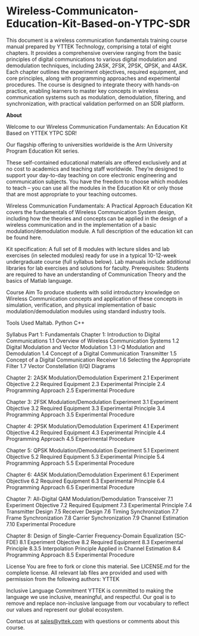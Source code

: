 # Wireless-Communicaton-Education-Kit-Based-on-YTPC-SDR
This document is a wireless communication fundamentals training course manual prepared by YTTEK Technology, comprising a total of eight chapters.
It provides a comprehensive overview ranging from the basic principles of digital communications to various digital modulation and demodulation techniques, including 2ASK, 2FSK, 2PSK, QPSK, and 4ASK.
Each chapter outlines the experiment objectives, required equipment, and core principles, along with programming approaches and experimental procedures.
The course is designed to integrate theory with hands-on practice, enabling learners to master key concepts in wireless communication systems such as modulation, demodulation, filtering, and synchronization, with practical validation performed on an SDR platform.

**About**

Welcome to our Wireless Communication Fundamentals: An Education Kit Based on YTTEK YTPC SDR!

Our flagship offering to universities worldwide is the Arm University Program Education Kit series.

These self-contained educational materials are offered exclusively and at no cost to academics and teaching staff worldwide. They’re designed to support your day-to-day teaching on core electronic engineering and communication subjects. You have the freedom to choose which modules to teach – you can use all the modules in the Education Kit or only those that are most appropriate to your teaching outcomes.

Wireless Communication Fundamentals: A Practical Approach Education Kit covers the fundamentals of Wireless Communication System design, including how the theories and concepts can be applied in the design of a wireless communication and in the implementation of a basic modulation/demodulation module. A full description of the education kit can be found here.

Kit specification:
A full set of 8 modules with lecture slides and lab exercises (in selected modules) ready for use in a typical 10-12-week undergraduate course (full syllabus below).
Lab manuals include additional libraries for lab exercises and solutions for faculty.
Prerequisites: Students are required to have an understanding of Communication Theory and the basics of Matlab language.

Course Aim
To produce students with solid introductory knowledge on Wireless Communication concepts and application of these concepts in simulation, verification, and physical implementation of basic modulation/demodulation modules using standard industry tools.

Tools Used
Maltab.
Python
C++

Syllabus
Part 1: Fundamentals
Chapter 1: Introduction to Digital Communications
1.1 Overview of Wireless Communication Systems
1.2 Digital Modulation and Vector Modulation
1.3 I-Q Modulation and Demodulation
1.4 Concept of a Digital Communication Transmitter
1.5 Concept of a Digital Communication Receiver
1.6 Selecting the Appropriate Filter
1.7 Vector Constellation (I/Q) Diagrams

Chapter 2: 2ASK Modulation/Demodulation Experiment
2.1 Experiment Objective
2.2 Required Equipment
2.3 Experimental Principle
2.4 Programming Approach
2.5 Experimental Procedure

Chapter 3: 2FSK Modulation/Demodulation Experiment
3.1 Experiment Objective
3.2 Required Equipment
3.3 Experimental Principle
3.4 Programming Approach
3.5 Experimental Procedure

Chapter 4: 2PSK Modulation/Demodulation Experiment
4.1 Experiment Objective
4.2 Required Equipment
4.3 Experimental Principle
4.4 Programming Approach
4.5 Experimental Procedure

Chapter 5: QPSK Modulation/Demodulation Experiment
5.1 Experiment Objective
5.2 Required Equipment
5.3 Experimental Principle
5.4 Programming Approach
5.5 Experimental Procedure

Chapter 6: 4ASK Modulation/Demodulation Experiment
6.1 Experiment Objective
6.2 Required Equipment
6.3 Experimental Principle
6.4 Programming Approach
6.5 Experimental Procedure

Chapter 7: All-Digital QAM Modulation/Demodulation Transceiver
7.1 Experiment Objective
7.2 Required Equipment
7.3 Experimental Principle
7.4 Transmitter Design
7.5 Receiver Design
7.6 Timing Synchronization
7.7 Frame Synchronization
7.8 Carrier Synchronization
7.9 Channel Estimation
7.10 Experimental Procedure

Chapter 8: Design of Single-Carrier Frequency-Domain Equalization (SC-FDE)
8.1 Experiment Objective
8.2 Required Equipment
8.3 Experimental Principle
8.3.5 Interpolation Principle Applied in Channel Estimation
8.4 Programming Approach
8.5 Experimental Procedure

License
You are free to fork or clone this material. See LICENSE.md for the complete license. All relevant lab files are provided and used with permission from the following authors:
YTTEK 

Inclusive Language Commitment
YTTEK is committed to making the language we use inclusive, meaningful, and respectful. Our goal is to remove and replace non-inclusive language from our vocabulary to reflect our values and represent our global ecosystem.

Contact us at sales@yttek.com with questions or comments about this course. 
